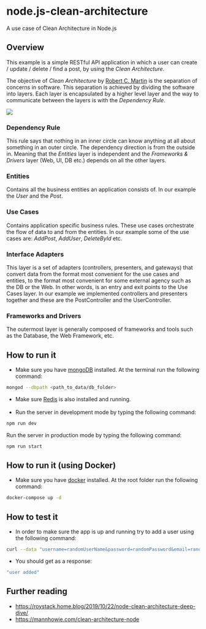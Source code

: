 # node.js-clean-architecture
A use case of Clean Architecture in Node.js

## Overview
This example is a simple RESTful API application in which a user can create / update / delete / find a post, by using the *Clean Architecture*.

The objective of *Clean Architecture* by [Robert C. Martin] is the separation of concerns in software. 
This separation is achieved by dividing the software into layers. Each layer is encapsulated by a higher level layer and the way to communicate between the layers is with the *Dependency Rule*.

![](https://blog.cleancoder.com/uncle-bob/images/2012-08-13-the-clean-architecture/CleanArchitecture.jpg)

### Dependency Rule
This rule says that nothing in an inner circle can know anything at all about something in an outer circle. The dependency direction is from the outside in. Meaning that the *Entities* layer is independent and the *Frameworks & Drivers* layer (Web, UI, DB etc.) depends on all the other layers.
### Entities
Contains all the business entities an application consists of. In our example the *User* and the *Post*.
### Use Cases
Contains application specific business rules. These use cases orchestrate the flow of data to and from the entities. In our example some of the use cases are: *AddPost*, *AddUser*, *DeleteById* etc.
### Interface Adapters
This layer is a set of adapters (controllers, presenters, and gateways) that convert data from the format most convenient for the use cases and entities, to the format most convenient for some external agency such as the DB or the Web. In other words, is an entry and exit points to the Use Cases layer. In our example we implemented controllers and presenters together and these are the PostController and the UserController.
### Frameworks and Drivers
The outermost layer is generally composed of frameworks and tools such as the Database, the Web Framework, etc.
## How to run it
* Make sure you have [mongoDB] installed. At the terminal run the following command:
```sh
mongod --dbpath <path_to_data/db_folder>
```
* Make sure [Redis] is also installed and running.<br /><br />
* Run the server in development mode by typing the following command:
```sh
npm run dev
```
Run the server in production mode by typing the following command:
```sh
npm run start
```

## How to run it (using Docker)
* Make sure you have [docker] installed. At the root folder run the following command:
```sh
docker-compose up -d
```
## How to test it
* In order to make sure the app is up and running try to add a user using the following command:
```sh
curl --data "username=randomUserName&password=randomPassword&email=randomUser@123.com" http://localhost:1234/api/v1/users
```
* You should get as a response:
```sh
"user added"
```

## Further reading
- https://roystack.home.blog/2019/10/22/node-clean-architecture-deep-dive/
- https://mannhowie.com/clean-architecture-node

[Robert C. Martin]: <https://blog.cleancoder.com/uncle-bob/2012/08/13/the-clean-architecture.html>
[docker]: <https://www.docker.com/>  
[mongoDB]: <https://www.mongodb.com/try/download/community>
[Redis]: <https://redis.io/download>
   
   
